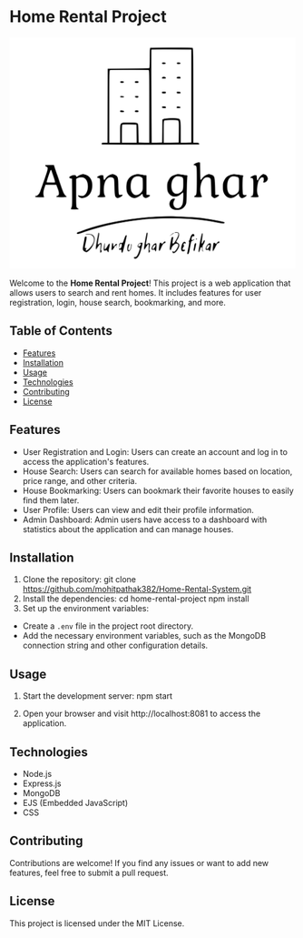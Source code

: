  # Home Rental Project

![Project Logo](./Public/images/hrmlogo.svg)


Welcome to the **Home Rental Project**! This project is a web application that allows users to search and rent homes. It includes features for user registration, login, house search, bookmarking, and more.

## Table of Contents

- [Features](#features)
- [Installation](#installation)
- [Usage](#usage)
- [Technologies](#technologies)
- [Contributing](#contributing)
- [License](#license)

## Features

- User Registration and Login: Users can create an account and log in to access the application's features.
- House Search: Users can search for available homes based on location, price range, and other criteria.
- House Bookmarking: Users can bookmark their favorite houses to easily find them later.
- User Profile: Users can view and edit their profile information.
- Admin Dashboard: Admin users have access to a dashboard with statistics about the application and can manage houses.

## Installation

1. Clone the repository:
git clone https://github.com/mohitpathak382/Home-Rental-System.git
2. Install the dependencies:
cd home-rental-project
npm install
3. Set up the environment variables:
- Create a `.env` file in the project root directory.
- Add the necessary environment variables, such as the MongoDB connection string and other configuration details.

## Usage

1. Start the development server:
npm start


2. Open your browser and visit http://localhost:8081 to access the application.

## Technologies

- Node.js
- Express.js
- MongoDB
- EJS (Embedded JavaScript)
- CSS

## Contributing

Contributions are welcome! If you find any issues or want to add new features, feel free to submit a pull request.

## License

This project is licensed under the MIT License.
